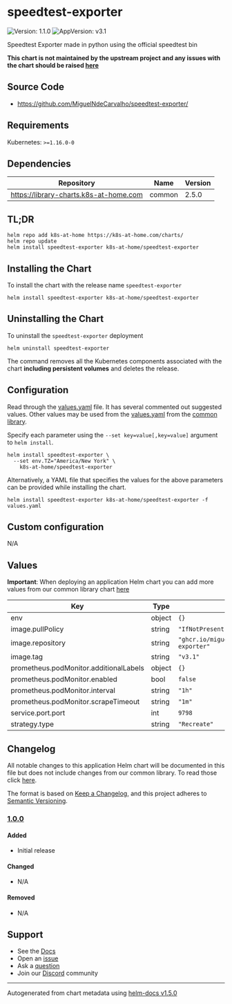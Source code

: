 # speedtest-exporter

![Version: 1.1.0](https://img.shields.io/badge/Version-1.1.0-informational?style=flat-square) ![AppVersion: v3.1](https://img.shields.io/badge/AppVersion-v3.1-informational?style=flat-square)

Speedtest Exporter made in python using the official speedtest bin

**This chart is not maintained by the upstream project and any issues with the chart should be raised [here](https://github.com/k8s-at-home/charts/issues/new/choose)**

## Source Code

* <https://github.com/MiguelNdeCarvalho/speedtest-exporter/>

## Requirements

Kubernetes: `>=1.16.0-0`

## Dependencies

| Repository | Name | Version |
|------------|------|---------|
| https://library-charts.k8s-at-home.com | common | 2.5.0 |

## TL;DR

```console
helm repo add k8s-at-home https://k8s-at-home.com/charts/
helm repo update
helm install speedtest-exporter k8s-at-home/speedtest-exporter
```

## Installing the Chart

To install the chart with the release name `speedtest-exporter`

```console
helm install speedtest-exporter k8s-at-home/speedtest-exporter
```

## Uninstalling the Chart

To uninstall the `speedtest-exporter` deployment

```console
helm uninstall speedtest-exporter
```

The command removes all the Kubernetes components associated with the chart **including persistent volumes** and deletes the release.

## Configuration

Read through the [values.yaml](./values.yaml) file. It has several commented out suggested values.
Other values may be used from the [values.yaml](https://github.com/k8s-at-home/library-charts/tree/main/charts/stable/common/values.yaml) from the [common library](https://github.com/k8s-at-home/library-charts/tree/main/charts/stable/common).

Specify each parameter using the `--set key=value[,key=value]` argument to `helm install`.

```console
helm install speedtest-exporter \
  --set env.TZ="America/New York" \
    k8s-at-home/speedtest-exporter
```

Alternatively, a YAML file that specifies the values for the above parameters can be provided while installing the chart.

```console
helm install speedtest-exporter k8s-at-home/speedtest-exporter -f values.yaml
```

## Custom configuration

N/A

## Values

**Important**: When deploying an application Helm chart you can add more values from our common library chart [here](https://github.com/k8s-at-home/library-charts/tree/main/charts/stable/common)

| Key | Type | Default | Description |
|-----|------|---------|-------------|
| env | object | `{}` |  |
| image.pullPolicy | string | `"IfNotPresent"` |  |
| image.repository | string | `"ghcr.io/miguelndecarvalho/speedtest-exporter"` |  |
| image.tag | string | `"v3.1"` |  |
| prometheus.podMonitor.additionalLabels | object | `{}` |  |
| prometheus.podMonitor.enabled | bool | `false` |  |
| prometheus.podMonitor.interval | string | `"1h"` |  |
| prometheus.podMonitor.scrapeTimeout | string | `"1m"` |  |
| service.port.port | int | `9798` |  |
| strategy.type | string | `"Recreate"` |  |

## Changelog

All notable changes to this application Helm chart will be documented in this file but does not include changes from our common library. To read those click [here](https://github.com/k8s-at-home/library-charts/tree/main/charts/stable/common#changelog).

The format is based on [Keep a Changelog](https://keepachangelog.com/en/1.0.0/), and this project adheres to [Semantic Versioning](https://semver.org/spec/v2.0.0.html).

### [1.0.0]

#### Added

- Initial release

#### Changed

- N/A

#### Removed

- N/A

[1.0.0]: #1.0.0

## Support

- See the [Docs](https://docs.k8s-at-home.com/our-helm-charts/getting-started/)
- Open an [issue](https://github.com/k8s-at-home/charts/issues/new/choose)
- Ask a [question](https://github.com/k8s-at-home/organization/discussions)
- Join our [Discord](https://discord.gg/sTMX7Vh) community

----------------------------------------------
Autogenerated from chart metadata using [helm-docs v1.5.0](https://github.com/norwoodj/helm-docs/releases/v1.5.0)
